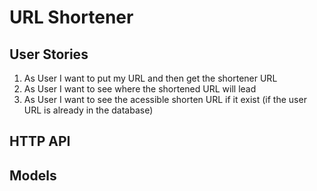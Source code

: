 # URL Shortener

## User Stories

1. As User I want to put my URL and then get the shortener URL
2. As User I want to see where the shortened URL will lead
3. As User I want to see the acessible shorten URL if it exist (if the user URL is already in the database)

## HTTP API

## Models
